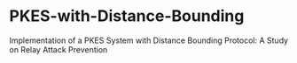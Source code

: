 # PKES-with-Distance-Bounding
Implementation of a PKES System with Distance Bounding  Protocol:  A Study on Relay Attack Prevention
